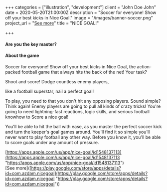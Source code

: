 +++
categories = ["illustration", "development"]
client = "John Doe John"
date = 2020-05-20T21:00:00Z
description = "Soccer for everyone! Show off your best kicks in Nice Goal."
image = "/images/banner-soccer.png"
project_url = "[See more](https://play.google.com/store/apps/details?id=com.azdam.nicegoal)"
title = "NICE GOAL!"

+++
#### Are you the key master?

#### About the game

Soccer for everyone! Show off your best kicks in Nice Goal, the action-packed football game that always hits the back of the net! Your task?

Shoot and score! Dodge countless enemy players,

like a football superstar, nail a perfect goal!

To play, you need to that you don't hit any opposing players. Sound simple? Think again! Enemy players are going to pull all kinds of crazy tricks! You're going to need lightning-fast reactions, logic skills, and serious football knowhow to Score a nice goal!

You'll be able to hit the ball with ease, as you master the perfect soccer kick and turn the keeper's goal games around. You'll find it so simple you'll never want to play football any other way. Before you know it, you'll be able to score goals under any amount of pressure.

[https://apps.apple.com/us/app/nice-goal/id1548137113](https://apps.apple.com/us/app/nice-goal/id1548137113 "https://apps.apple.com/us/app/nice-goal/id1548137113")  
\[See more\]([https://play.google.com/store/apps/details?id=com.azdam.nicegoal](https://play.google.com/store/apps/details?id=com.azdam.nicegoal "https://play.google.com/store/apps/details?id=com.azdam.nicegoal"))